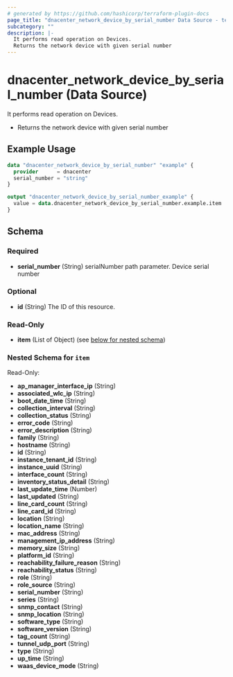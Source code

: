 ```yaml
---
# generated by https://github.com/hashicorp/terraform-plugin-docs
page_title: "dnacenter_network_device_by_serial_number Data Source - terraform-provider-dnacenter"
subcategory: ""
description: |-
  It performs read operation on Devices.
  Returns the network device with given serial number
---
```


# dnacenter_network_device_by_serial_number (Data Source)

It performs read operation on Devices.

- Returns the network device with given serial number

## Example Usage

```terraform
data "dnacenter_network_device_by_serial_number" "example" {
  provider      = dnacenter
  serial_number = "string"
}

output "dnacenter_network_device_by_serial_number_example" {
  value = data.dnacenter_network_device_by_serial_number.example.item
}
```

<!-- schema generated by tfplugindocs -->
## Schema

### Required

- **serial_number** (String) serialNumber path parameter. Device serial number

### Optional

- **id** (String) The ID of this resource.

### Read-Only

- **item** (List of Object) (see [below for nested schema](#nestedatt--item))

<a id="nestedatt--item"></a>
### Nested Schema for `item`

Read-Only:

- **ap_manager_interface_ip** (String)
- **associated_wlc_ip** (String)
- **boot_date_time** (String)
- **collection_interval** (String)
- **collection_status** (String)
- **error_code** (String)
- **error_description** (String)
- **family** (String)
- **hostname** (String)
- **id** (String)
- **instance_tenant_id** (String)
- **instance_uuid** (String)
- **interface_count** (String)
- **inventory_status_detail** (String)
- **last_update_time** (Number)
- **last_updated** (String)
- **line_card_count** (String)
- **line_card_id** (String)
- **location** (String)
- **location_name** (String)
- **mac_address** (String)
- **management_ip_address** (String)
- **memory_size** (String)
- **platform_id** (String)
- **reachability_failure_reason** (String)
- **reachability_status** (String)
- **role** (String)
- **role_source** (String)
- **serial_number** (String)
- **series** (String)
- **snmp_contact** (String)
- **snmp_location** (String)
- **software_type** (String)
- **software_version** (String)
- **tag_count** (String)
- **tunnel_udp_port** (String)
- **type** (String)
- **up_time** (String)
- **waas_device_mode** (String)



